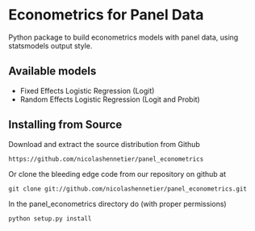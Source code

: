 Econometrics for Panel Data
===========================
Python package to build econometrics models with panel data, using statsmodels output style.

Available models
----------------

- Fixed Effects Logistic Regression (Logit)
- Random Effects Logistic Regression (Logit and Probit)


Installing from Source
----------------------

Download and extract the source distribution from Github

    https://github.com/nicolashennetier/panel_econometrics

Or clone the bleeding edge code from our repository on github at

    git clone git://github.com/nicolashennetier/panel_econometrics.git

In the panel_econometrics directory do (with proper permissions)

    python setup.py install